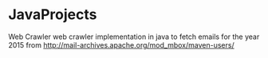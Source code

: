 # JavaProjects
Web Crawler
 web crawler implementation in java to fetch emails for the year 2015 from http://mail-archives.apache.org/mod_mbox/maven-users/
